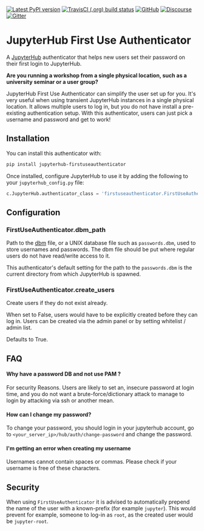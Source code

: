 [![Latest PyPI version](https://img.shields.io/pypi/v/jupyterhub-firstuseauthenticator?logo=pypi)](https://pypi.python.org/pypi/jupyterhub-firstuseauthenticator)
[![TravisCI (.org) build status](https://img.shields.io/travis/jupyterhub/firstuseauthenticator/master?logo=travis)](https://travis-ci.org/jupyterhub/firstuseauthenticator)
[![GitHub](https://img.shields.io/badge/issue_tracking-github-blue?logo=github)](https://github.com/jupyterhub/jupyterhub-firstuseauthenticator/issues)
[![Discourse](https://img.shields.io/badge/help_forum-discourse-blue?logo=discourse)](https://discourse.jupyter.org/c/jupyterhub)
[![Gitter](https://img.shields.io/badge/social_chat-gitter-blue?logo=gitter)](https://gitter.im/jupyterhub/jupyterhub)

# JupyterHub First Use Authenticator #

A [JupyterHub](https://jupyterhub.readthedocs.io) authenticator that helps new users set their password on their first login to JupyterHub.

**Are you running a workshop from a single physical location, such as a university seminar or a user group?**

JupyterHub First Use Authenticator can simplify the user set up for you. It's very useful when using transient
JupyterHub instances in a single physical location. It allows multiple users to log in, but you do not have install a pre-existing authentication setup. With this authenticator, users can just pick a username and password and get to work!

## Installation ##

You can install this authenticator with:

```bash
pip install jupyterhub-firstuseauthenticator
```

Once installed, configure JupyterHub to use it by adding the following to your `jupyterhub_config.py` file:

```python
c.JupyterHub.authenticator_class = 'firstuseauthenticator.FirstUseAuthenticator'
```

## Configuration ##

### FirstUseAuthenticator.dbm_path ###

Path to the [dbm](https://docs.python.org/3.5/library/dbm.html) file, or a UNIX database file such as `passwords.dbm`, used to store usernames and passwords. The dbm file should be put where regular users do not have read/write access to it.

This authenticator's default setting for the path to the `passwords.dbm` is the current directory from which JupyterHub is spawned.

### FirstUseAuthenticator.create_users ###

Create users if they do not exist already.

When set to False, users would have to be explicitly created before
they can log in. Users can be created via the admin panel or by setting
whitelist / admin list.

Defaults to True.

## FAQ ##

#### Why have a password DB and not use PAM ?

For security Reasons. Users are likely to set an, insecure password at
login time, and you do not want a brute-force/dictionary attack to manage to
login by attacking via ssh or another mean.

#### How can I change my password?

To change your password, you should login in your jupyterhub account, 
go to `<your_server_ip>/hub/auth/change-password` and change the password. 

#### I'm getting an error when creating my username

Usernames cannot contain spaces or commas. Please check if your username is free 
of these characters. 

## Security

When using `FirstUseAuthenticator` it is advised to automatically prepend the
name of the user with a known-prefix (for example `jupyter`). This would prevent
for example, someone to log-in as `root`, as the created user would be
`jupyter-root`.
